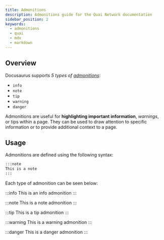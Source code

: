```yaml
---
title: Admonitions
description: Admonitions guide for the Quai Network documentation
sidebar_position: 2
keywords:
  - admonitions
  - quai
  - mdx
  - markdown
---
```


## Overview

Docusaurus supports _5 types of [admonitions](https://docusaurus.io/docs/markdown-features/admonitions)_:

- `info`
- `note`
- `tip`
- `warning`
- `danger`

Admonitions are useful for **highlighting important information**, _warnings_, or tips within a page. They can be used to draw attention to specific information or to provide additional context to a page.

## Usage

Admonitions are defined using the following syntax:

```markdown
:::note
This is a note
:::
```

Each type of admonition can be seen below:

:::info
This is an info admonition
:::

:::note
This is a note admonition
:::

:::tip
This is a tip admonition
:::

:::warning
This is a warning admonition
:::

:::danger
This is a danger admonition
:::
